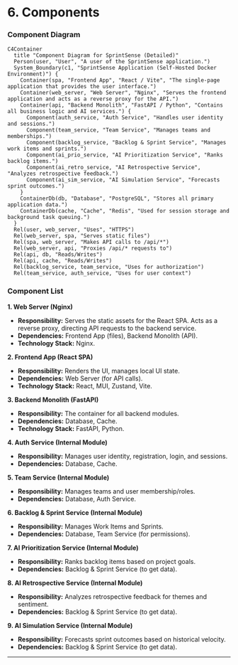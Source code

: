 # 6. Components

### Component Diagram
```mermaid
C4Container
  title "Component Diagram for SprintSense (Detailed)"
  Person(user, "User", "A user of the SprintSense application.")
  System_Boundary(c1, "SprintSense Application (Self-Hosted Docker Environment)") {
    Container(spa, "Frontend App", "React / Vite", "The single-page application that provides the user interface.")
    Container(web_server, "Web Server", "Nginx", "Serves the frontend application and acts as a reverse proxy for the API.")
    Container(api, "Backend Monolith", "FastAPI / Python", "Contains all business logic and AI services.") {
      Component(auth_service, "Auth Service", "Handles user identity and sessions.")
      Component(team_service, "Team Service", "Manages teams and memberships.")
      Component(backlog_service, "Backlog & Sprint Service", "Manages work items and sprints.")
      Component(ai_prio_service, "AI Prioritization Service", "Ranks backlog items.")
      Component(ai_retro_service, "AI Retrospective Service", "Analyzes retrospective feedback.")
      Component(ai_sim_service, "AI Simulation Service", "Forecasts sprint outcomes.")
    }
    ContainerDb(db, "Database", "PostgreSQL", "Stores all primary application data.")
    ContainerDb(cache, "Cache", "Redis", "Used for session storage and background task queuing.")
  }
  Rel(user, web_server, "Uses", "HTTPS")
  Rel(web_server, spa, "Serves static files")
  Rel(spa, web_server, "Makes API calls to /api/*")
  Rel(web_server, api, "Proxies /api/* requests to")
  Rel(api, db, "Reads/Writes")
  Rel(api, cache, "Reads/Writes")
  Rel(backlog_service, team_service, "Uses for authorization")
  Rel(team_service, auth_service, "Uses for user context")
```

### Component List
**1. Web Server (Nginx)**
*   **Responsibility:** Serves the static assets for the React SPA. Acts as a reverse proxy, directing API requests to the backend service.
*   **Dependencies:** Frontend App (files), Backend Monolith (API).
*   **Technology Stack:** Nginx.

**2. Frontend App (React SPA)**
*   **Responsibility:** Renders the UI, manages local UI state.
*   **Dependencies:** Web Server (for API calls).
*   **Technology Stack:** React, MUI, Zustand, Vite.

**3. Backend Monolith (FastAPI)**
*   **Responsibility:** The container for all backend modules.
*   **Dependencies:** Database, Cache.
*   **Technology Stack:** FastAPI, Python.

**4. Auth Service (Internal Module)**
*   **Responsibility:** Manages user identity, registration, login, and sessions.
*   **Dependencies:** Database, Cache.

**5. Team Service (Internal Module)**
*   **Responsibility:** Manages teams and user membership/roles.
*   **Dependencies:** Database, Auth Service.

**6. Backlog & Sprint Service (Internal Module)**
*   **Responsibility:** Manages Work Items and Sprints.
*   **Dependencies:** Database, Team Service (for permissions).

**7. AI Prioritization Service (Internal Module)**
*   **Responsibility:** Ranks backlog items based on project goals.
*   **Dependencies:** Backlog & Sprint Service (to get data).

**8. AI Retrospective Service (Internal Module)**
*   **Responsibility:** Analyzes retrospective feedback for themes and sentiment.
*   **Dependencies:** Backlog & Sprint Service (to get data).

**9. AI Simulation Service (Internal Module)**
*   **Responsibility:** Forecasts sprint outcomes based on historical velocity.
*   **Dependencies:** Backlog & Sprint Service (to get data).

---
